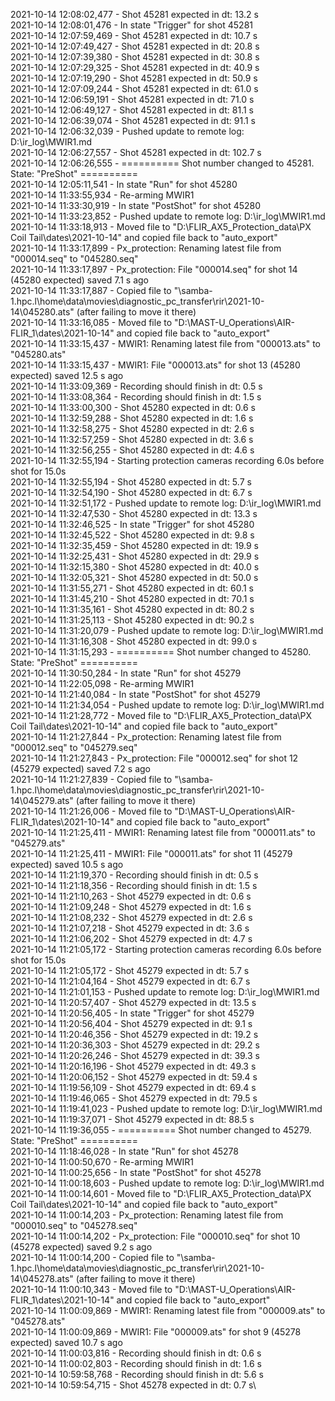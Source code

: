 2021-10-14 12:08:02,477 - Shot 45281 expected in dt: 13.2 s\
2021-10-14 12:08:01,476 - In state "Trigger" for shot 45281\
2021-10-14 12:07:59,469 - Shot 45281 expected in dt: 10.7 s\
2021-10-14 12:07:49,427 - Shot 45281 expected in dt: 20.8 s\
2021-10-14 12:07:39,380 - Shot 45281 expected in dt: 30.8 s\
2021-10-14 12:07:29,325 - Shot 45281 expected in dt: 40.9 s\
2021-10-14 12:07:19,290 - Shot 45281 expected in dt: 50.9 s\
2021-10-14 12:07:09,244 - Shot 45281 expected in dt: 61.0 s\
2021-10-14 12:06:59,191 - Shot 45281 expected in dt: 71.0 s\
2021-10-14 12:06:49,127 - Shot 45281 expected in dt: 81.1 s\
2021-10-14 12:06:39,074 - Shot 45281 expected in dt: 91.1 s\
2021-10-14 12:06:32,039 - Pushed update to remote log: D:\ir_log\MWIR1.md\
2021-10-14 12:06:27,557 - Shot 45281 expected in dt: 102.7 s\
2021-10-14 12:06:26,555 - ========== Shot number changed to 45281. State: "PreShot" ==========\
2021-10-14 12:05:11,541 - In state "Run" for shot 45280\
2021-10-14 11:33:55,934 - Re-arming MWIR1\
2021-10-14 11:33:30,919 - In state "PostShot" for shot 45280\
2021-10-14 11:33:23,852 - Pushed update to remote log: D:\ir_log\MWIR1.md\
2021-10-14 11:33:18,913 - Moved file to "D:\FLIR_AX5_Protection_data\PX Coil Tail\dates\2021-10-14" and copied file back to "auto_export"\
2021-10-14 11:33:17,899 - Px_protection: Renaming latest file from "000014.seq" to "045280.seq"\
2021-10-14 11:33:17,897 - Px_protection: File "000014.seq" for shot 14 (45280 expected) saved 7.1 s ago\
2021-10-14 11:33:17,887 - Copied file to "\\samba-1.hpc.l\home\data\movies\diagnostic_pc_transfer\rir\2021-10-14\045280.ats" (after failing to move it there)\
2021-10-14 11:33:16,085 - Moved file to "D:\MAST-U_Operations\AIR-FLIR_1\dates\2021-10-14" and copied file back to "auto_export"\
2021-10-14 11:33:15,437 - MWIR1: Renaming latest file from "000013.ats" to "045280.ats"\
2021-10-14 11:33:15,437 - MWIR1: File "000013.ats" for shot 13 (45280 expected) saved 12.5 s ago\
2021-10-14 11:33:09,369 - Recording should finish in dt: 0.5 s\
2021-10-14 11:33:08,364 - Recording should finish in dt: 1.5 s\
2021-10-14 11:33:00,300 - Shot 45280 expected in dt: 0.6 s\
2021-10-14 11:32:59,288 - Shot 45280 expected in dt: 1.6 s\
2021-10-14 11:32:58,275 - Shot 45280 expected in dt: 2.6 s\
2021-10-14 11:32:57,259 - Shot 45280 expected in dt: 3.6 s\
2021-10-14 11:32:56,255 - Shot 45280 expected in dt: 4.6 s\
2021-10-14 11:32:55,194 - Starting protection cameras recording 6.0s before shot for 15.0s\
2021-10-14 11:32:55,194 - Shot 45280 expected in dt: 5.7 s\
2021-10-14 11:32:54,190 - Shot 45280 expected in dt: 6.7 s\
2021-10-14 11:32:51,172 - Pushed update to remote log: D:\ir_log\MWIR1.md\
2021-10-14 11:32:47,530 - Shot 45280 expected in dt: 13.3 s\
2021-10-14 11:32:46,525 - In state "Trigger" for shot 45280\
2021-10-14 11:32:45,522 - Shot 45280 expected in dt: 9.8 s\
2021-10-14 11:32:35,459 - Shot 45280 expected in dt: 19.9 s\
2021-10-14 11:32:25,431 - Shot 45280 expected in dt: 29.9 s\
2021-10-14 11:32:15,380 - Shot 45280 expected in dt: 40.0 s\
2021-10-14 11:32:05,321 - Shot 45280 expected in dt: 50.0 s\
2021-10-14 11:31:55,271 - Shot 45280 expected in dt: 60.1 s\
2021-10-14 11:31:45,210 - Shot 45280 expected in dt: 70.1 s\
2021-10-14 11:31:35,161 - Shot 45280 expected in dt: 80.2 s\
2021-10-14 11:31:25,113 - Shot 45280 expected in dt: 90.2 s\
2021-10-14 11:31:20,079 - Pushed update to remote log: D:\ir_log\MWIR1.md\
2021-10-14 11:31:16,308 - Shot 45280 expected in dt: 99.0 s\
2021-10-14 11:31:15,293 - ========== Shot number changed to 45280. State: "PreShot" ==========\
2021-10-14 11:30:50,284 - In state "Run" for shot 45279\
2021-10-14 11:22:05,098 - Re-arming MWIR1\
2021-10-14 11:21:40,084 - In state "PostShot" for shot 45279\
2021-10-14 11:21:34,054 - Pushed update to remote log: D:\ir_log\MWIR1.md\
2021-10-14 11:21:28,772 - Moved file to "D:\FLIR_AX5_Protection_data\PX Coil Tail\dates\2021-10-14" and copied file back to "auto_export"\
2021-10-14 11:21:27,844 - Px_protection: Renaming latest file from "000012.seq" to "045279.seq"\
2021-10-14 11:21:27,843 - Px_protection: File "000012.seq" for shot 12 (45279 expected) saved 7.2 s ago\
2021-10-14 11:21:27,839 - Copied file to "\\samba-1.hpc.l\home\data\movies\diagnostic_pc_transfer\rir\2021-10-14\045279.ats" (after failing to move it there)\
2021-10-14 11:21:26,006 - Moved file to "D:\MAST-U_Operations\AIR-FLIR_1\dates\2021-10-14" and copied file back to "auto_export"\
2021-10-14 11:21:25,411 - MWIR1: Renaming latest file from "000011.ats" to "045279.ats"\
2021-10-14 11:21:25,411 - MWIR1: File "000011.ats" for shot 11 (45279 expected) saved 10.5 s ago\
2021-10-14 11:21:19,370 - Recording should finish in dt: 0.5 s\
2021-10-14 11:21:18,356 - Recording should finish in dt: 1.5 s\
2021-10-14 11:21:10,263 - Shot 45279 expected in dt: 0.6 s\
2021-10-14 11:21:09,248 - Shot 45279 expected in dt: 1.6 s\
2021-10-14 11:21:08,232 - Shot 45279 expected in dt: 2.6 s\
2021-10-14 11:21:07,218 - Shot 45279 expected in dt: 3.6 s\
2021-10-14 11:21:06,202 - Shot 45279 expected in dt: 4.7 s\
2021-10-14 11:21:05,172 - Starting protection cameras recording 6.0s before shot for 15.0s\
2021-10-14 11:21:05,172 - Shot 45279 expected in dt: 5.7 s\
2021-10-14 11:21:04,164 - Shot 45279 expected in dt: 6.7 s\
2021-10-14 11:21:01,153 - Pushed update to remote log: D:\ir_log\MWIR1.md\
2021-10-14 11:20:57,407 - Shot 45279 expected in dt: 13.5 s\
2021-10-14 11:20:56,405 - In state "Trigger" for shot 45279\
2021-10-14 11:20:56,404 - Shot 45279 expected in dt: 9.1 s\
2021-10-14 11:20:46,356 - Shot 45279 expected in dt: 19.2 s\
2021-10-14 11:20:36,303 - Shot 45279 expected in dt: 29.2 s\
2021-10-14 11:20:26,246 - Shot 45279 expected in dt: 39.3 s\
2021-10-14 11:20:16,196 - Shot 45279 expected in dt: 49.3 s\
2021-10-14 11:20:06,152 - Shot 45279 expected in dt: 59.4 s\
2021-10-14 11:19:56,109 - Shot 45279 expected in dt: 69.4 s\
2021-10-14 11:19:46,065 - Shot 45279 expected in dt: 79.5 s\
2021-10-14 11:19:41,023 - Pushed update to remote log: D:\ir_log\MWIR1.md\
2021-10-14 11:19:37,071 - Shot 45279 expected in dt: 88.5 s\
2021-10-14 11:19:36,055 - ========== Shot number changed to 45279. State: "PreShot" ==========\
2021-10-14 11:18:46,028 - In state "Run" for shot 45278\
2021-10-14 11:00:50,670 - Re-arming MWIR1\
2021-10-14 11:00:25,656 - In state "PostShot" for shot 45278\
2021-10-14 11:00:18,603 - Pushed update to remote log: D:\ir_log\MWIR1.md\
2021-10-14 11:00:14,601 - Moved file to "D:\FLIR_AX5_Protection_data\PX Coil Tail\dates\2021-10-14" and copied file back to "auto_export"\
2021-10-14 11:00:14,203 - Px_protection: Renaming latest file from "000010.seq" to "045278.seq"\
2021-10-14 11:00:14,202 - Px_protection: File "000010.seq" for shot 10 (45278 expected) saved 9.2 s ago\
2021-10-14 11:00:14,200 - Copied file to "\\samba-1.hpc.l\home\data\movies\diagnostic_pc_transfer\rir\2021-10-14\045278.ats" (after failing to move it there)\
2021-10-14 11:00:10,343 - Moved file to "D:\MAST-U_Operations\AIR-FLIR_1\dates\2021-10-14" and copied file back to "auto_export"\
2021-10-14 11:00:09,869 - MWIR1: Renaming latest file from "000009.ats" to "045278.ats"\
2021-10-14 11:00:09,869 - MWIR1: File "000009.ats" for shot 9 (45278 expected) saved 10.7 s ago\
2021-10-14 11:00:03,816 - Recording should finish in dt: 0.6 s\
2021-10-14 11:00:02,803 - Recording should finish in dt: 1.6 s\
2021-10-14 10:59:58,768 - Recording should finish in dt: 5.6 s\
2021-10-14 10:59:54,715 - Shot 45278 expected in dt: 0.7 s\
